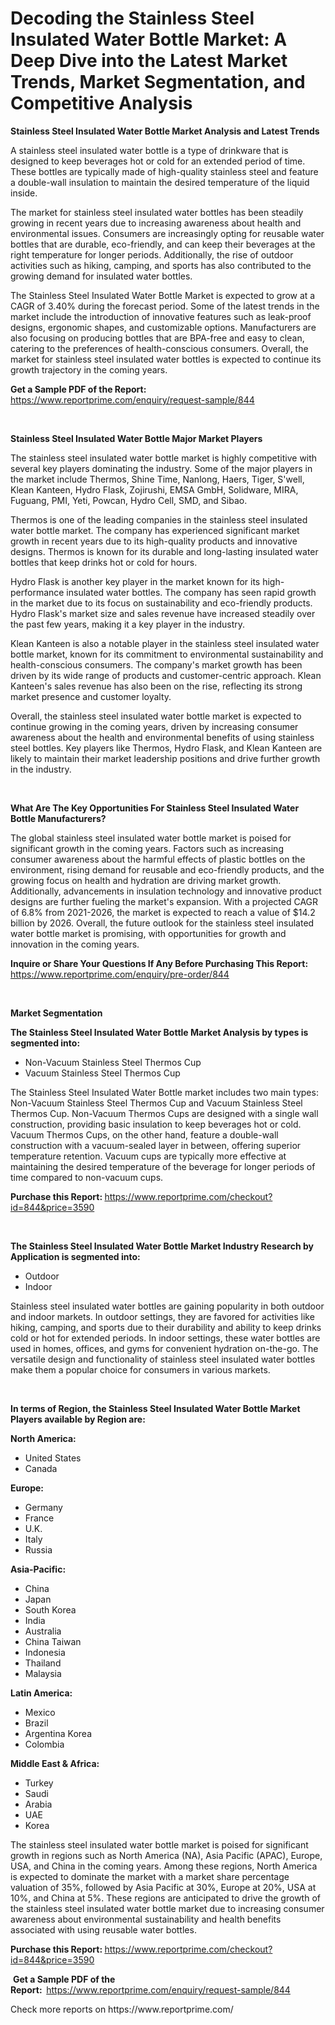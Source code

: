 <p><h1>Decoding the Stainless Steel Insulated Water Bottle Market: A Deep Dive into the Latest Market Trends, Market Segmentation, and Competitive Analysis</h1></p><p><strong>Stainless Steel Insulated Water Bottle Market Analysis and Latest Trends</strong></p>
<p><p>A stainless steel insulated water bottle is a type of drinkware that is designed to keep beverages hot or cold for an extended period of time. These bottles are typically made of high-quality stainless steel and feature a double-wall insulation to maintain the desired temperature of the liquid inside.</p><p>The market for stainless steel insulated water bottles has been steadily growing in recent years due to increasing awareness about health and environmental issues. Consumers are increasingly opting for reusable water bottles that are durable, eco-friendly, and can keep their beverages at the right temperature for longer periods. Additionally, the rise of outdoor activities such as hiking, camping, and sports has also contributed to the growing demand for insulated water bottles.</p><p>The Stainless Steel Insulated Water Bottle Market is expected to grow at a CAGR of 3.40% during the forecast period. Some of the latest trends in the market include the introduction of innovative features such as leak-proof designs, ergonomic shapes, and customizable options. Manufacturers are also focusing on producing bottles that are BPA-free and easy to clean, catering to the preferences of health-conscious consumers. Overall, the market for stainless steel insulated water bottles is expected to continue its growth trajectory in the coming years.</p></p>
<p><strong>Get a Sample PDF of the Report:&nbsp;</strong> <a href="https://www.reportprime.com/enquiry/request-sample/844">https://www.reportprime.com/enquiry/request-sample/844</a></p>
<p>&nbsp;</p>
<p><strong>Stainless Steel Insulated Water Bottle Major Market Players</strong></p>
<p><p>The stainless steel insulated water bottle market is highly competitive with several key players dominating the industry. Some of the major players in the market include Thermos, Shine Time, Nanlong, Haers, Tiger, S'well, Klean Kanteen, Hydro Flask, Zojirushi, EMSA GmbH, Solidware, MIRA, Fuguang, PMI, Yeti, Powcan, Hydro Cell, SMD, and Sibao.</p><p>Thermos is one of the leading companies in the stainless steel insulated water bottle market. The company has experienced significant market growth in recent years due to its high-quality products and innovative designs. Thermos is known for its durable and long-lasting insulated water bottles that keep drinks hot or cold for hours.</p><p>Hydro Flask is another key player in the market known for its high-performance insulated water bottles. The company has seen rapid growth in the market due to its focus on sustainability and eco-friendly products. Hydro Flask's market size and sales revenue have increased steadily over the past few years, making it a key player in the industry.</p><p>Klean Kanteen is also a notable player in the stainless steel insulated water bottle market, known for its commitment to environmental sustainability and health-conscious consumers. The company's market growth has been driven by its wide range of products and customer-centric approach. Klean Kanteen's sales revenue has also been on the rise, reflecting its strong market presence and customer loyalty.</p><p>Overall, the stainless steel insulated water bottle market is expected to continue growing in the coming years, driven by increasing consumer awareness about the health and environmental benefits of using stainless steel bottles. Key players like Thermos, Hydro Flask, and Klean Kanteen are likely to maintain their market leadership positions and drive further growth in the industry.</p></p>
<p>&nbsp;</p>
<p><strong>What Are The Key Opportunities For Stainless Steel Insulated Water Bottle Manufacturers?</strong></p>
<p><p>The global stainless steel insulated water bottle market is poised for significant growth in the coming years. Factors such as increasing consumer awareness about the harmful effects of plastic bottles on the environment, rising demand for reusable and eco-friendly products, and the growing focus on health and hydration are driving market growth. Additionally, advancements in insulation technology and innovative product designs are further fueling the market's expansion. With a projected CAGR of 6.8% from 2021-2026, the market is expected to reach a value of $14.2 billion by 2026. Overall, the future outlook for the stainless steel insulated water bottle market is promising, with opportunities for growth and innovation in the coming years.</p></p>
<p><strong>Inquire or Share Your Questions If Any Before Purchasing This Report:</strong> <a href="https://www.reportprime.com/enquiry/pre-order/844">https://www.reportprime.com/enquiry/pre-order/844</a></p>
<p>&nbsp;</p>
<p><strong>Market Segmentation</strong></p>
<p><strong>The Stainless Steel Insulated Water Bottle Market Analysis by types is segmented into:</strong></p>
<p><ul><li>Non-Vacuum Stainless Steel Thermos Cup</li><li>Vacuum Stainless Steel Thermos Cup</li></ul></p>
<p><p>The Stainless Steel Insulated Water Bottle market includes two main types: Non-Vacuum Stainless Steel Thermos Cup and Vacuum Stainless Steel Thermos Cup. Non-Vacuum Thermos Cups are designed with a single wall construction, providing basic insulation to keep beverages hot or cold. Vacuum Thermos Cups, on the other hand, feature a double-wall construction with a vacuum-sealed layer in between, offering superior temperature retention. Vacuum cups are typically more effective at maintaining the desired temperature of the beverage for longer periods of time compared to non-vacuum cups.</p></p>
<p><strong>Purchase this Report:&nbsp;</strong><a href="https://www.reportprime.com/checkout?id=844&price=3590">https://www.reportprime.com/checkout?id=844&price=3590</a></p>
<p>&nbsp;</p>
<p><strong>The Stainless Steel Insulated Water Bottle Market Industry Research by Application is segmented into:</strong></p>
<p><ul><li>Outdoor</li><li>Indoor</li></ul></p>
<p><p>Stainless steel insulated water bottles are gaining popularity in both outdoor and indoor markets. In outdoor settings, they are favored for activities like hiking, camping, and sports due to their durability and ability to keep drinks cold or hot for extended periods. In indoor settings, these water bottles are used in homes, offices, and gyms for convenient hydration on-the-go. The versatile design and functionality of stainless steel insulated water bottles make them a popular choice for consumers in various markets.</p></p>
<p>&nbsp;</p>
<p><strong>In terms of Region, the Stainless Steel Insulated Water Bottle Market Players available by Region are:</strong></p>
<p>
    <p> <strong> North America: </strong>
        <ul>
            <li>United States</li>
            <li>Canada</li>
        </ul>
        </p> 
    <p> <strong> Europe: </strong>
        <ul>
            <li>Germany</li>
            <li>France</li>
            <li>U.K.</li>
            <li>Italy</li>
            <li>Russia</li>
        </ul>
        </p> 
    <p> <strong> Asia-Pacific: </strong>
        <ul>
            <li>China</li>
            <li>Japan</li>
            <li>South Korea</li>
            <li>India</li>
            <li>Australia</li>
            <li>China Taiwan</li>
            <li>Indonesia</li>
            <li>Thailand</li>
            <li>Malaysia</li>
        </ul>
        </p> 
    <p> <strong> Latin America: </strong>
        <ul>
            <li>Mexico</li>
            <li>Brazil</li>
            <li>Argentina Korea</li>
            <li>Colombia</li>
        </ul>
        </p> 
    <p> <strong> Middle East & Africa: </strong>
        <ul>
            <li>Turkey</li>
            <li>Saudi</li>
            <li>Arabia</li>
            <li>UAE</li>
            <li>Korea</li>
        </ul>
    </p>
    </p>
<p><p>The stainless steel insulated water bottle market is poised for significant growth in regions such as North America (NA), Asia Pacific (APAC), Europe, USA, and China in the coming years. Among these regions, North America is expected to dominate the market with a market share percentage valuation of 35%, followed by Asia Pacific at 30%, Europe at 20%, USA at 10%, and China at 5%. These regions are anticipated to drive the growth of the stainless steel insulated water bottle market due to increasing consumer awareness about environmental sustainability and health benefits associated with using reusable water bottles.</p></p>
<p><strong>Purchase this Report: </strong><a href="https://www.reportprime.com/checkout?id=844&price=3590">https://www.reportprime.com/checkout?id=844&price=3590</a></p>
<p>&nbsp;<strong>Get a Sample PDF of the Report:&nbsp;&nbsp;</strong><a href="https://www.reportprime.com/enquiry/request-sample/844">https://www.reportprime.com/enquiry/request-sample/844</a></p>
<p><strong></strong></p>
<p>Check more reports on https://www.reportprime.com/</p>